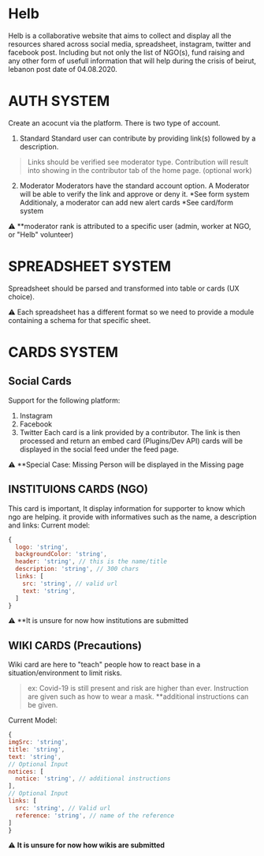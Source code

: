 # Helb


Helb is a collaborative website that aims to collect and display all the resources shared across social media, spreadsheet, instagram, twitter and facebook post. 
Including but not only the list of NGO(s), fund raising and any other form of usefull information that will help during the crisis of beirut, lebanon post date of 04.08.2020.


# AUTH SYSTEM
Create an acocunt via the platform. There is two type of account.
1. Standard
Standard user can contribute by providing link(s) followed by a description.
> Links should be verified see moderator type.
Contribution will result into showing in the contributor tab of the home page. (optional work)

2. Moderator
Moderators have the standard account option.
A Moderator will be able to verify the link and approve or deny it. *See form system
Additionaly, a moderator can add new alert cards *See card/form system

:warning: **moderator rank is attributed to a specific user (admin, worker at NGO, or "Helb" volunteer)

# SPREADSHEET SYSTEM
Spreadsheet should be parsed and transformed into table or cards (UX choice).

:warning: Each spreadsheet has a different format so we need to provide a module containing a schema for that specific sheet.

# CARDS SYSTEM

## Social Cards
Support for the following platform: 
1. Instagram
2. Facebook
3. Twitter
Each card is a link provided by a contributor.
The link is then processed and return an embed card (Plugins/Dev API)
cards will be displayed in the social feed under the feed page.

:warning: **Special Case: Missing Person will be displayed in the Missing page

## INSTITUIONS CARDS (NGO)
This card is important, It display information for supporter to know which ngo are helping.
it provide with informatives such as the name, a description and links:
Current model: 
```js
{
  logo: 'string',
  backgroundColor: 'string',
  header: 'string', // this is the name/title
  description: 'string', // 300 chars
  links: [
    src: 'string', // valid url
    text: 'string',
  ]
}
```
:warning: **It is unsure for now how institutions are submitted

## WIKI CARDS (Precautions)
Wiki card are here to "teach" people how to react base in a situation/environment to limit risks.
> ex: Covid-19 is still present and risk are higher than ever. Instruction are given such as how to wear a mask. 
**additional instructions can be given. 

Current Model:
```js
{ 
imgSrc: 'string', 
title: 'string', 
text: 'string', 
// Optional Input
notices: [
  notice: 'string', // additional instructions
], 
// Optional Input
links: [
  src: 'string', // Valid url
  reference: 'string', // name of the reference
]
}
```
:warning: **It is unsure for now how wikis are submitted**
